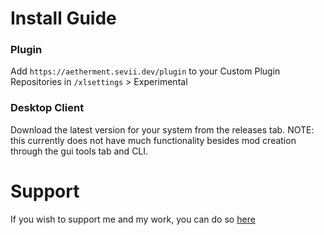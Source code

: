 # Install Guide
### Plugin
Add `https://aetherment.sevii.dev/plugin` to your Custom Plugin Repositories in `/xlsettings` > Experimental

### Desktop Client
Download the latest version for your system from the releases tab.
NOTE: this currently does not have much functionality besides mod creation through the gui tools tab and CLI.

# Support
If you wish to support me and my work, you can do so [here](https://buymeacoffee.com/sevii77)
